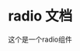 # radio 文档

<script setup>
import radio from '../../packages/components/radio'

</script>
<radio/>
这个是一个radio组件
